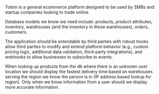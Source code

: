 Totem is a general ecommerce platform designed to be used by SMBs and startup companies looking to trade online.

Database models we know we need include: products, product attributes, inventory, warehouses (and the inventory in those warehouses), orders, customers.

The application should be extendable by third parties with robust hooks allow third parties to modify and extend platform behavior (e.g., custom pricing logic, additional data validation, third-party integrations), and webhooks to allow businesses to subscribe to events.

When looking up products from the db where there is an unknown user location we should display the fastest delivery time based on warehouses serving the region we know the person is in (IP address based lookup for region). Only when we know information from a user should we display more accurate information.